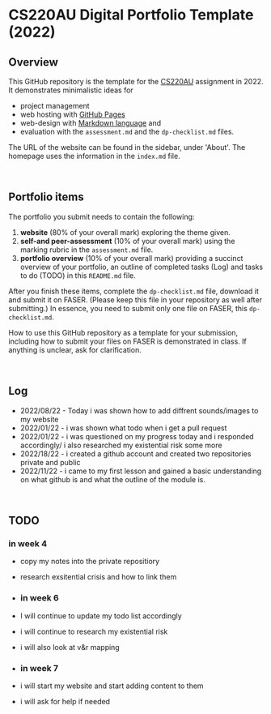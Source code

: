 # CS220AU Digital Portfolio Template (2022)
## Overview
This GitHub repository is the template for the [CS220AU](https://github.com/khofstadter/CS220AU) assignment in 2022. It demonstrates minimalistic ideas for 

- project management
- web hosting with [GitHub Pages](https://pages.github.com/) 
- web-design with [Markdown language](https://guides.github.com/features/mastering-markdown/) and
- evaluation with the `assessment.md` and the `dp-checklist.md` files. 

The URL of the website can be found in the sidebar, under 'About'. The homepage uses the information in the `index.md` file.

<br>

## Portfolio items
The portfolio you submit needs to contain the following:

1. **website** (80% of your overall mark) exploring the theme given.
2. **self-and peer-assessment** (10% of your overall mark) using the marking rubric in the `assessment.md` file.
3. **portfolio overview** (10% of your overall mark) providing a succinct overview of your portfolio, an outline of completed tasks (Log) and tasks to do (TODO) in this `README.md` file.

After you finish these items, complete the `dp-checklist.md` file, download it and submit it on FASER. (Please keep this file in your repository as well after submitting.) In essence, you need to submit only one file on FASER, this `dp-checklist.md`. 

How to use this GitHub repository as a template for your submission, including how to submit your files on FASER is demonstrated in class. If anything is unclear, ask for clarification. 

<br>

## Log
- 2022/08/22 - Today i was shown how to add diffrent sounds/images to my website 
- 2022/01/22 - i was shown what todo when i get a pull request 
- 2022/01/22 - i was questioned on my progress today and i responded accordingly/ i also researched my existential risk some more
- 2022/18/22 - i created a github account and created two repositories private and public
- 2022/11/22 - i came to my first lesson and gained a basic understanding on what github is and what the outline of the module is.


<br>

## TODO
### in week 4
- copy my notes into the private repositiory 
- research exsitential crisis and how to link them 

- ### in week 6
- I will continue to update my todo list accordingly 
- i will continue to research my existential risk
- i will also look at v&r mapping 

- ### in week 7 
- i will start my website and start adding content to them
- i will ask for help if needed 
